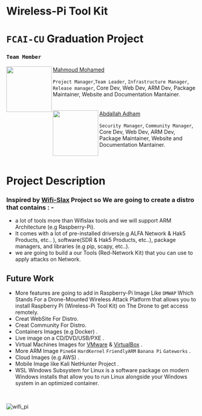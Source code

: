 # Wireless-Pi Tool Kit
# `FCAI-CU` Graduation Project

### `Team Member `



<img align="left" width="120" height="120" src="https://user-images.githubusercontent.com/62524855/145219479-a19b4f86-7782-4a32-81d8-4cc855c5a8b3.png" /> [Mahmoud Mohamed](https://github.com/mmsaeed509?tab=repositories)

`Project Manager`,`Team Leader`, `Infrastructure Manager`, `Release manager`, Core Dev,  Web Dev, ARM Dev, Package Maintainer, Website and Documentation Mantainer.
<br />
<br />
<br />
<img align="left" width="120" height="120" src="https://user-images.githubusercontent.com/62524855/145222987-2ca3b513-2817-468d-8199-7e0da5cdfb13.png" /> [Abdallah Adham](https://github.com/0xSkorpioN) 

`Security Manager`, `Community Manager`, Core Dev, Web Dev, ARM Dev, Package Maintainer, Website and Documentation Mantainer. 

<br />

# Project Description <br />
### Inspired by [Wifi-Slax](https://www.wifislax.com/)  Project so We are going to create a distro that contains : - 
*  a lot of tools more than Wifislax tools and we will support ARM Architecture (e.g Raspberry-Pi).
*  It comes with a lot of pre-installed drivers(e.g ALFA Network & Hak5 Products, etc.. ), software(SDR & Hak5 Products, etc..), package managers, and libraries (e.g pip, scapy, etc..).
*  we are going to build  a our Tools (Red-Network Kit) that you can use to apply attacks on Network.

## Future Work

*  More features are going to add in Raspberry-Pi Image Like `DMWAP` Which Stands For a Drone-Mounted Wireless Attack Platform that allows you to install Raspberry Pi (Wireless-Pi Tool Kit) on The Drone to get access remotely.
* Creat WebSite For Distro.
* Creat Community For Distro.
* Containers Images (e.g Docker) .
* Live image on a CD/DVD/USB/PXE .
* Virtual Machines Images for [VMware](https://www.vmware.com/) & [VirtualBox](https://www.virtualbox.org/) .
* More ARM Image `Pine64` `HardKernel` `FriendlyARM` `Banana Pi` `Gateworks` .
* Cloud Images (e.g AWS) .
* Mobile Image like Kali NetHunter Project .
* WSL Windows Subsystem for Linux is a software package on modern Windows installs that allow you to run Linux alongside your Windows system in an optimized container.

<br />

 ![wifi_pi](https://user-images.githubusercontent.com/62524855/143376012-0898101d-02db-48a2-ae3c-0df8cbfca4a1.png)
